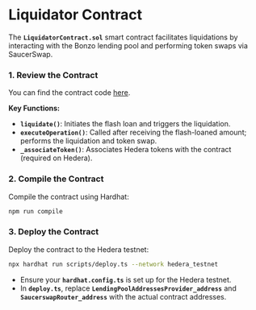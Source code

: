 # Liquidator Contract

The **`LiquidatorContract.sol`** smart contract facilitates liquidations by interacting with the Bonzo lending pool and performing token swaps via SaucerSwap.

### 1. Review the Contract

You can find the contract code [here](https://github.com/Bonzo-Labs/bonzo-finance-contracts/blob/main/contracts/examples/LiquidationContract.sol).

**Key Functions:**

* **`liquidate()`**: Initiates the flash loan and triggers the liquidation.
* **`executeOperation()`**: Called after receiving the flash-loaned amount; performs the liquidation and token swap.
* **`_associateToken()`**: Associates Hedera tokens with the contract (required on Hedera).

### 2. Compile the Contract

Compile the contract using Hardhat:

```bash
npm run compile
```

### 3. Deploy the Contract

Deploy the contract to the Hedera testnet:

```bash
npx hardhat run scripts/deploy.ts --network hedera_testnet
```

* Ensure your **`hardhat.config.ts`** is set up for the Hedera testnet.
* In **`deploy.ts`**, replace **`LendingPoolAddressesProvider_address`** and **`SaucerswapRouter_address`** with the actual contract addresses.
